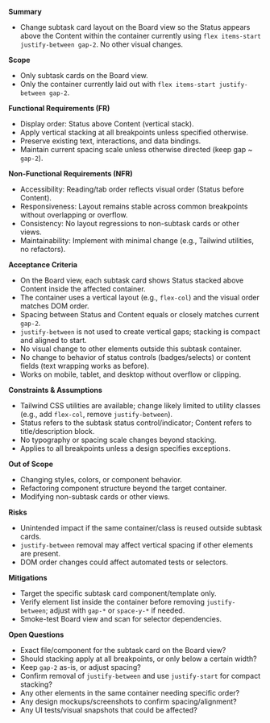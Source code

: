 **Summary**

- Change subtask card layout on the Board view so the Status appears above the Content within the container currently using `flex items-start justify-between gap-2`. No other visual changes.

**Scope**

- Only subtask cards on the Board view.
- Only the container currently laid out with `flex items-start justify-between gap-2`.

**Functional Requirements (FR)**

- Display order: Status above Content (vertical stack).
- Apply vertical stacking at all breakpoints unless specified otherwise.
- Preserve existing text, interactions, and data bindings.
- Maintain current spacing scale unless otherwise directed (keep gap ~ `gap-2`).

**Non-Functional Requirements (NFR)**

- Accessibility: Reading/tab order reflects visual order (Status before Content).
- Responsiveness: Layout remains stable across common breakpoints without overlapping or overflow.
- Consistency: No layout regressions to non-subtask cards or other views.
- Maintainability: Implement with minimal change (e.g., Tailwind utilities, no refactors).

**Acceptance Criteria**

- On the Board view, each subtask card shows Status stacked above Content inside the affected container.
- The container uses a vertical layout (e.g., `flex-col`) and the visual order matches DOM order.
- Spacing between Status and Content equals or closely matches current `gap-2`.
- `justify-between` is not used to create vertical gaps; stacking is compact and aligned to start.
- No visual change to other elements outside this subtask container.
- No change to behavior of status controls (badges/selects) or content fields (text wrapping works as before).
- Works on mobile, tablet, and desktop without overflow or clipping.

**Constraints & Assumptions**

- Tailwind CSS utilities are available; change likely limited to utility classes (e.g., add `flex-col`, remove `justify-between`).
- Status refers to the subtask status control/indicator; Content refers to title/description block.
- No typography or spacing scale changes beyond stacking.
- Applies to all breakpoints unless a design specifies exceptions.

**Out of Scope**

- Changing styles, colors, or component behavior.
- Refactoring component structure beyond the target container.
- Modifying non-subtask cards or other views.

**Risks**

- Unintended impact if the same container/class is reused outside subtask cards.
- `justify-between` removal may affect vertical spacing if other elements are present.
- DOM order changes could affect automated tests or selectors.

**Mitigations**

- Target the specific subtask card component/template only.
- Verify element list inside the container before removing `justify-between`; adjust with `gap-*` or `space-y-*` if needed.
- Smoke-test Board view and scan for selector dependencies.

**Open Questions**

- Exact file/component for the subtask card on the Board view?
- Should stacking apply at all breakpoints, or only below a certain width?
- Keep `gap-2` as-is, or adjust spacing?
- Confirm removal of `justify-between` and use `justify-start` for compact stacking?
- Any other elements in the same container needing specific order?
- Any design mockups/screenshots to confirm spacing/alignment?
- Any UI tests/visual snapshots that could be affected?